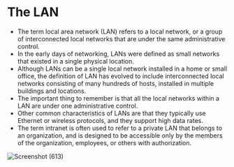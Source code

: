 # The LAN

- The term local area network (LAN) refers to a local network, or a group of interconnected local networks that are under the same administrative control.
- In the early days of networking, LANs were defined as small networks that existed in a single physical location.
- Although LANs can be a single local network installed in a home or small office, the definition of LAN has evolved to include interconnected local networks consisting of many hundreds of hosts, installed in multiple buildings and locations.
- The important thing to remember is that all the local networks within a LAN are under one administrative control.
- Other common characteristics of LANs are that they typically use Ethernet or wireless protocols, and they support high data rates.
- The term intranet is often used to refer to a private LAN that belongs to an organization, and is designed to be accessible only by the members of the organization, employees, or others with authorization.

![Screenshot (613)](https://user-images.githubusercontent.com/63872951/172019226-092a33b4-3c56-41f5-85d1-d719ff2a89e9.png)
